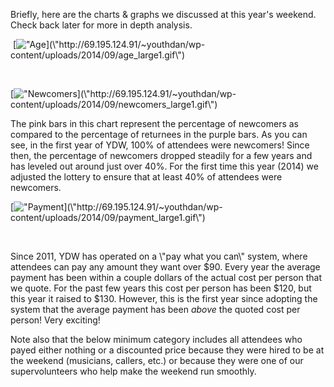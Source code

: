 
Briefly, here are the charts \& graphs we discussed at this year's weekend. Check back later for more in depth analysis.


 [![\"Age](\"http://69.195.124.91/~youthdan/wp-content/uploads/2014/09/age_large1-791x1024.gif\")](\"http://69.195.124.91/~youthdan/wp-content/uploads/2014/09/age_large1.gif\")


 


[![\"Newcomers](\"http://69.195.124.91/~youthdan/wp-content/uploads/2014/09/newcomers_large1-774x1024.gif\")](\"http://69.195.124.91/~youthdan/wp-content/uploads/2014/09/newcomers_large1.gif\")


The pink bars in this chart represent the percentage of newcomers as compared to the percentage of returnees in the purple bars. As you can see, in the first year of YDW, 100% of attendees were newcomers! Since then, the percentage of newcomers dropped steadily for a few years and has leveled out around just over 40%. For the first time this year (2014\) we adjusted the lottery to ensure that at least 40% of attendees were newcomers.


[![\"Payment](\"http://69.195.124.91/~youthdan/wp-content/uploads/2014/09/payment_large1-861x1024.gif\")](\"http://69.195.124.91/~youthdan/wp-content/uploads/2014/09/payment_large1.gif\")


 


Since 2011, YDW has operated on a \\"pay what you can\\" system, where attendees can pay any amount they want over $90\. Every year the average payment has been within a couple dollars of the actual cost per person that we quote. For the past few years this cost per person has been $120, but this year it raised to $130\. However, this is the first year since adopting the system that the average payment has been *above* the quoted cost per person! Very exciting!


Note also that the below minimum category includes all attendees who payed either nothing or a discounted price because they were hired to be at the weekend (musicians, callers, etc.) or because they were one of our supervolunteers who help make the weekend run smoothly.



